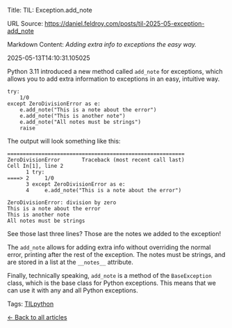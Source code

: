 Title: TIL: Exception.add_note

URL Source: https://daniel.feldroy.com/posts/til-2025-05-exception-add_note

Markdown Content:
_Adding extra info to exceptions the easy way._

2025-05-13T14:10:31.105025

Python 3.11 introduced a new method called `add_note` for exceptions, which allows you to add extra information to exceptions in an easy, intuitive way.

```
try:
    1/0
except ZeroDivisionError as e:
    e.add_note("This is a note about the error")
    e.add_note("This is another note")
    e.add_note("All notes must be strings")
    raise
```

The output will look something like this:

```
=========================================================
ZeroDivisionError       Traceback (most recent call last)
Cell In[1], line 2
      1 try:
====> 2     1/0
      3 except ZeroDivisionError as e:
      4     e.add_note("This is a note about the error")

ZeroDivisionError: division by zero
This is a note about the error
This is another note
All notes must be strings
```

See those last three lines? Those are the notes we added to the exception!

The `add_note` allows for adding extra info without overriding the normal error, printing after the rest of the exception. The notes must be strings, and are stored in a list at the `__notes__` attribute.

Finally, technically speaking, `add_note` is a method of the `BaseException` class, which is the base class for Python exceptions. This means that we can use it with any and all Python exceptions.

Tags: [TIL](https://daniel.feldroy.com/tags/TIL)[python](https://daniel.feldroy.com/tags/python)

[← Back to all articles](https://daniel.feldroy.com/)
